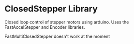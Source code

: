 # ClosedStepper Library #

Closed loop control of stepper motors using arduino. Uses the FastAccelStepper and Encoder libraries.

FastMultiClosedStepper doesn't work at the moment

